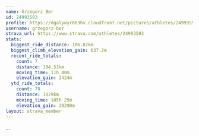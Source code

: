 ```yaml
---
name: Grzegorz Ber
id: 24993593
profile: https://dgalywyr863hv.cloudfront.net/pictures/athletes/24993593/7453165/11/large.jpg
username: grzegorz-ber
strava_url: https://www.strava.com/athletes/24993593
stats:
  biggest_ride_distance: 106.87km
  biggest_climb_elevation_gain: 637.2m
  recent_ride_totals:
    count: 7
    distance: 194.51km
    moving_time: 11h 40m
    elevation_gain: 2424m
  ytd_ride_totals:
    count: 78
    distance: 1829km
    moving_time: 105h 25m
    elevation_gain: 20290m
layout: strava_member
--- 
```

...
